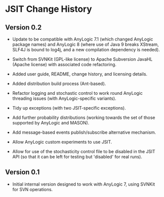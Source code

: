 # JSIT Change History

## Version 0.2

- Update to be compatible with AnyLogic 7.1 (which changed AnyLogic package
  names) and AnyLogic 8 (where use of Java 9 breaks XStream, SLF4J is bound to
  log4j, and a new compilation dependency is needed).

- Switch from SVNKit (GPL-like license) to Apache Subversion JavaHL (Apache
  license) with associated code refactoring.

- Added user guide, README, change history, and licensing details.

- Added distribution build process (Ant-based).

- Refactor logging and stochastic control to work round AnyLogic threading
  issues (with AnyLogic-specific variants).

- Tidy up exceptions (with two JSIT-specific exceptions).

- Add further probability distributions (working towards the set of those
  supported by AnyLogic and MASON).

- Add message-based events publish/subscribe alternative mechanism.

- Allow AnyLogic custom experiments to use JSIT.

- Allow for use of the stochasticity control file to be disabled in the JSIT API
  (so that it can be left for testing but 'disabled' for real runs).

## Version 0.1

- Initial internal version designed to work with AnyLogic 7, using SVNKit for
  SVN operations.
